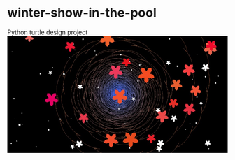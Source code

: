 # winter-show-in-the-pool
Python turtle design project
<img src = "https://github.com/FangfangLyu/Python-turtle-design-project/blob/master/winter_show_in_pool.jpg">
